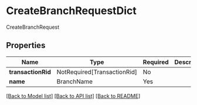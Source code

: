 # CreateBranchRequestDict

CreateBranchRequest

## Properties
| Name | Type | Required | Description |
| ------------ | ------------- | ------------- | ------------- |
**transactionRid** | NotRequired[TransactionRid] | No |  |
**name** | BranchName | Yes |  |


[[Back to Model list]](../../../README.md#models-v2-link) [[Back to API list]](../../../README.md#documentation-for-api-endpoints) [[Back to README]](../../../README.md)
